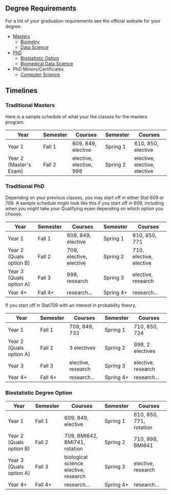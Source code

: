 

## Degree Requirements

For a list of your graduation requirements see the official website for your degree:
* [Masters][masters-req]
  - [Biometry][biometry-req]
  - [Data Science][data-req]
* [PhD][phd-req]
  - [Biostatistic Option][bio-req]
  - [Biomedical Data Science][bmids-req]
* PhD Minors/Certificates
  - [Computer Science][cs]

[masters-req]: http://old-www.stat.wisc.edu/phd-masters/MS_Degree_Regulations 
[biometry-req]: https://stat.wisc.edu/graduate-studies/biometry/ 
[data-req]: https://stat.wisc.edu/wp-content/uploads/sites/870/2019/05/MSDS-Handbook-Fall-2018.pdf
[phd-req]: https://old-www.stat.wisc.edu/phd-masters/PhD_Degree_Regulations
[bio-req]: https://old-www.stat.wisc.edu/sites/default/files/Biostats%20Option%20Requirements%20Revised.pdf
[bmids-req]: https://biostat.wisc.edu/PHD-Biomedical-Data-Science
[cs]: https://www.cs.wisc.edu/graduate/graduate-phd-minor/


## Timelines

### Traditional Masters

Here is a sample schedule of what your the classes for the masters program.

| Year | Semester | Courses | Semester | Courses |
|---------|:------------|------------|-----------|---------|
| Year 1 | Fall 1 | 609, 849, elective| Spring 1 | 610, 850, elective | 
| Year 2 (Master's Exam) | Fall 2 | elective, elective, 998 | Spring 2 | elective, elective, elective | 


### Traditional PhD

Depending on your previous classes, you may start off in either Stat 609 or 709. A sample schedule might look like this if you start off in 609, including when you might take your Qualifying exam depending on which option you choose.

| Year | Semester | Courses | Semester | Courses |
|---------|:------------|-------|-----------|-------|
| Year 1 | Fall 1 | 609, 849, elective | Spring 1 | 610, 850, 771 |
|Year 2 (Quals option B)| Fall 2 | 709, elective, elective | Spring 2 | 710, elective, elective |
|Year 3 (Quals option A)| Fall 3 | 998, research | Spring 3 | elective, research |
|Year 4+ | Fall 4+ | research... | Spring 4+ | research... |


If you start off in Stat709 with an interest in probability theory,

| Year | Semester | Courses | Semester | Courses |
|---------|:------------|-------|-----------|-------|
| Year 1 | Fall 1 | 709, 849, 733 | Spring 1 | 710, 850, 734 |
|Year 2 (Quals option A) | Fall 2 | 3 electives | Spring 2 | 998, 2 electives |
|Year 3 | Fall 3 | elective, research | Spring 3 | elective, research |
|Year 4+ | Fall 4+ | research... | Spring 4+ | research... |




### Biostatistic Degree Option


| Year | Semester | Courses | Semester | Courses |
|---------|:------------|-------|-----------|-------|
| Year 1 | Fall 1 | 609, 849, elective | Spring 1 | 610, 850, 771, rotation |
|Year 2 (Quals option B)| Fall 2 | 709, BMI642, BMI741, rotation | Spring 2 | 710, 998, BMI641 |
|Year 3 (Quals option A)| Fall 3 | biological science elective, research | Spring 3 | elective, research |
|Year 4+ | Fall 4+ | research... | Spring 4+ | research... |
